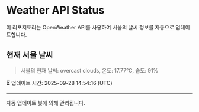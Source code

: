 
# Weather API Status

이 리포지토리는 OpenWeather API를 사용하여 서울의 날씨 정보를 자동으로 업데이트합니다.

## 현재 서울 날씨
> 서울의 현재 날씨: overcast clouds, 온도: 17.77°C, 습도: 91%

⏳ 업데이트 시간: 2025-09-28 14:54:16 (UTC)

---
자동 업데이트 봇에 의해 관리됩니다.
